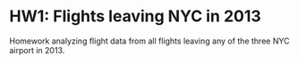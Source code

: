 # HW1: Flights leaving NYC in 2013

Homework analyzing flight data from all flights leaving any of the three NYC airport in 2013.
